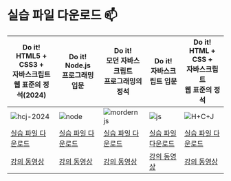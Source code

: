 # 실습 파일 다운로드 📫

 Do it! </br>HTML5 + CSS3 + </br>자바스크립트</br>웹 표준의 정석(2024) | Do it! </br>Node.js</br>프로그래밍 입문 | Do it! </br>모던 자바스크립트</br>프로그래밍의 정석 | Do it! </br>자바스크립트 입문 | Do it! </br>HTML + CSS + </br>자바스크립트</br>웹 표준의 정석  
-- | --- | -- | -- | ---
![hcj-2024](https://github.com/user-attachments/assets/07ac1b5a-861c-42d2-a627-068f41d951c0) | ![node](https://github.com/funnycom/funnycom/assets/5915404/7cecc36d-92a9-4e52-967b-847364faf4a3) | ![mordern js](https://user-images.githubusercontent.com/5915404/204072635-579eb9db-5edf-43d4-a30d-a4c63984c796.jpg) | ![js](https://user-images.githubusercontent.com/5915404/204072616-1b254726-22ef-4062-8d14-c876e89b11a5.jpg) | ![H+C+J](https://user-images.githubusercontent.com/5915404/204072603-7b8b2fec-7db2-4527-b035-757559d1340b.jpg)   
[실습 파일 다운로드](https://github.com/funnycom/html5-css3) | [실습 파일 다운로드](https://github.com/funnycom/doit-node) | [실습 파일 다운로드](https://github.com/funnycom/doit-js) | [실습 파일 다운로드](https://github.com/funnycom/js-basic-new) | [실습 파일 다운로드](https://github.com/Eun-Sook-Kim/doit_html_css_javascript) 
[강의 동영상](https://www.youtube.com/watch?v=bYgCtRqfi7o&list=PLG7te9eYUi7sxAaXX74J6lqiV8vtStuLr) | [강의 동영상](https://www.youtube.com/playlist?list=PLG7te9eYUi7vxSvo6hvhOaht8oP0PoCwi) | [강의 동영상](https://www.youtube.com/watch?v=6YEpsy3DneQ&list=PLG7te9eYUi7s7scDJhxECJAvg1OPbvb3p) | [강의 동영상](https://www.youtube.com/watch?v=Y-isLP_aW4Q&list=PLG7te9eYUi7uNO8EPbpdr09SEUn2AcCqM) | [강의 동영상](https://www.youtube.com/watch?v=XdFWx0lO5B4&list=PLG7te9eYUi7tS_nx58Z1Zi9Iqt0JEQ1Is)  


<!--
**funnycom/funnycom** is a ✨ _special_ ✨ repository because its `README.md` (this file) appears on your GitHub profile.

Here are some ideas to get you started:

- 🔭 I’m currently working on ...
- 🌱 I’m currently learning ...
- 👯 I’m looking to collaborate on ...
- 🤔 I’m looking for help with ...
- 💬 Ask me about ...
- 📫 How to reach me: ...
- 😄 Pronouns: ...
- ⚡ Fun fact: ...
-->
